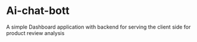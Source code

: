 # Ai-chat-bott
A simple Dashboard application with backend for serving the client side for product review analysis
